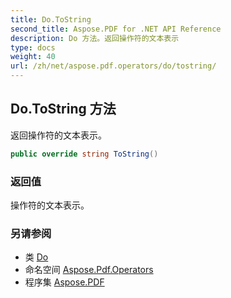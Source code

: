 ```yaml
---
title: Do.ToString
second_title: Aspose.PDF for .NET API Reference
description: Do 方法。返回操作符的文本表示
type: docs
weight: 40
url: /zh/net/aspose.pdf.operators/do/tostring/
---
```

## Do.ToString 方法

返回操作符的文本表示。

```csharp
public override string ToString()
```

### 返回值

操作符的文本表示。

### 另请参阅

* 类 [Do](../)
* 命名空间 [Aspose.Pdf.Operators](../../../aspose.pdf.operators/)
* 程序集 [Aspose.PDF](../../../)